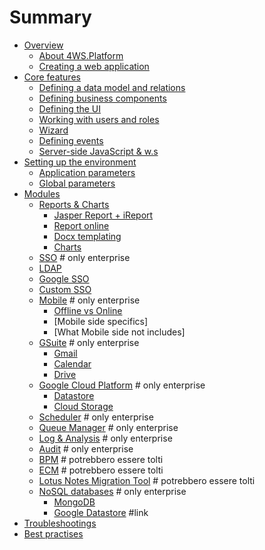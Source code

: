 # Summary

* [Overview]()
  * [About 4WS.Platform]()
  * [Creating a web application]()
* [Core features]()
  * [Defining a data model and relations]()
  * [Defining business components]()
  * [Defining the UI]()
  * [Working with users and roles]()
  * [Wizard]()
  * [Defining events]()
  * [Server-side JavaScript & w.s]()
* [Setting up the environment]()
  * [Application parameters]()
  * [Global parameters]()
* [Modules]()
  * [Reports & Charts]()
    * [Jasper Report + iReport]()
    * [Report online]()
    * [Docx templating]()
    * [Charts]()
  * [SSO]() # only enterprise
   * [LDAP]()
   * [Google SSO]()
   * [Custom SSO]()
  * [Mobile]() # only enterprise
    * [Offline vs Online]()
    * [Mobile side specifics]
    * [What Mobile side not includes]
  * [GSuite]() # only enterprise
    * [Gmail]()
    * [Calendar]()
    * [Drive]()
  * [Google Cloud Platform]() # only enterprise
    * [Datastore]()
    * [Cloud Storage]()
  * [Scheduler]() # only enterprise
  * [Queue Manager]() # only enterprise
  * [Log & Analysis]() # only enterprise
  * [Audit]() # only enterprise
  * [BPM]() # potrebbero essere tolti
  * [ECM]() # potrebbero essere tolti
  * [Lotus Notes Migration Tool]() # potrebbero essere tolti
  * [NoSQL databases]() # only enterprise
    * [MongoDB]()
    * [Google Datastore]() #link
* [Troubleshootings]()
* [Best practises]()
